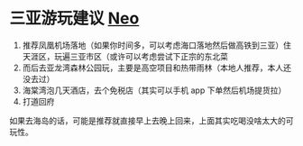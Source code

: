# 三亚游玩建议 [Neo](https://oo.sb)

1. 推荐凤凰机场落地（如果你时间多，可以考虑海口落地然后做高铁到三亚）住天涯区，玩遍三亚市区（或许可以考虑尝试下正宗的东北菜
2. 而后去亚龙湾森林公园玩，主要是高空项目和热带雨林（本地人推荐，本人还没去过）
3. 海棠湾泡几天酒店，去个免税店（其实可以手机 app 下单然后机场提货拉）
4. 打道回府

如果去海岛的话，可能是推荐就直接早上去晚上回来，上面其实吃喝没啥太大的可玩性。